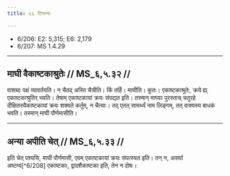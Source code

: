 ```yaml
---
title: ६६ टिप्पन्यः

---
```

- 6/206: E2: 5,315; E6: 2,179
- 6/207: MS 1.4.29

____________________________________________


## माघी वैकाष्टकाश्रुतेः // MS_६,५.३२ //

वाशब्दः पक्षं व्यावर्तयति। न चैतद् अस्ति चैत्रीति। किं तर्हि। माघीति। कुतः। एकाष्टकाश्रुतेः, क्रये ह्य् एकाष्टकाश्रुतिर् भवति। तेषाम् एकाष्टकायां क्रयः संपद्यत इति। तस्मान् माघ्याः पुरस्ताच् चतुरहे दीक्षितस्यैकाष्टकायां क्रयः शक्यते कर्तुम्, न चैत्याः। तद् एतत् सामर्थ्यं नाम लिङ्गम्, तत् वाक्यस्य बाधकं भवति। तस्मान् माघी पौर्णमासीति।


____________________________________________


## अन्या अपीति चेत् // MS_६,५.३३ //

इति चेत् पश्यसि, माघी पौर्णमासी, एवम् एकाष्टकायां क्रयः संपत्स्यत इति। तन् न, असर्वा अष्टम्य[^6/208] एकाष्टकाः, द्वादशैकाष्टका इति, तेन न दोषः।
